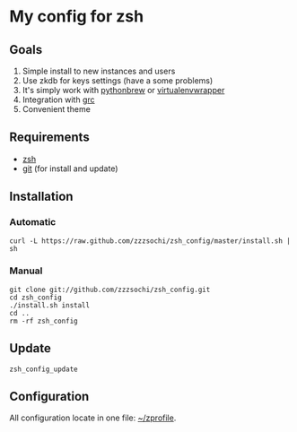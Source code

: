 # My config for zsh

## Goals

1. Simple install to new instances and users
2. Use zkdb for keys settings (have a some problems)
3. It's simply work with [pythonbrew][pbrew_url] or [virtualenvwrapper][venvwrap_url]
4. Integration with [grc][grc]
5. Convenient theme

[pbrew_url]: https://github.com/utahta/pythonbrew "pythonbrew on github"
[venvwrap_url]: https://bitbucket.org/dhellmann/virtualenvwrapper "virtualenvwrapper on bitbucket"
[grc]: http://kassiopeia.juls.savba.sk/~garabik/software/grc.html "Generic Colouriser" 

## Requirements

* [zsh][zsh]
* [git][git] (for install and update)

[zsh]: http://www.zsh.org "Index to zsh information"
[git]: http://git-scm.com "git's official website"

## Installation

### Automatic

    curl -L https://raw.github.com/zzzsochi/zsh_config/master/install.sh | sh

### Manual

	git clone git://github.com/zzzsochi/zsh_config.git
	cd zsh_config
    ./install.sh install
    cd ..
    rm -rf zsh_config

## Update

    zsh_config_update

## Configuration

All configuration locate in one file: [~/zprofile][zprofile].

[zprofile]: https://github.com/zzzsochi/zsh_config/blob/master/zprofile-template "zprofile-template"
